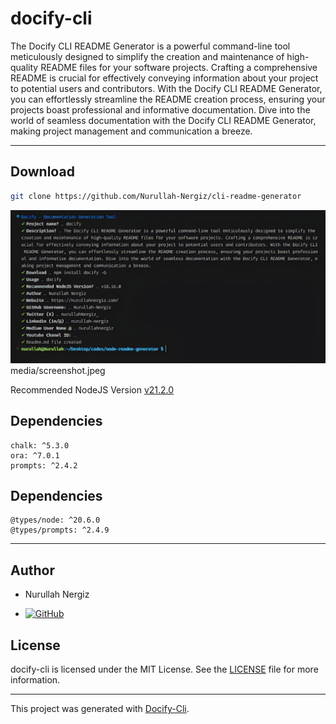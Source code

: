 # docify-cli

The Docify CLI README Generator is a powerful command-line tool meticulously designed to simplify the creation and maintenance of high-quality README files for your software projects. Crafting a comprehensive README is crucial for effectively conveying information about your project to potential users and contributors. With the Docify CLI README Generator, you can effortlessly streamline the README creation process, ensuring your projects boast professional and informative documentation. Dive into the world of seamless documentation with the Docify CLI README Generator, making project management and communication a breeze.

---

## Download

```bash
git clone https://github.com/Nurullah-Nergiz/cli-readme-generator
```

![media/screenshot.jpeg](media/screenshot.jpeg)
media/screenshot.jpeg

Recommended NodeJS Version [v21.2.0](https://nodejs.org/dist/v21.2.0)

## Dependencies

    chalk: ^5.3.0
    ora: ^7.0.1
    prompts: ^2.4.2

## Dependencies

    @types/node: ^20.6.0
    @types/prompts: ^2.4.9

---

## Author

-  Nurullah Nergiz

-  [![GitHub](https://img.shields.io/badge/GitHub-000000?style=for-the-badge&logo=github&logoColor=white)](https://www.github.com/Nurullah-Nergiz)

## License

docify-cli is licensed under the MIT License. See the [LICENSE](LICENSE) file for more information.

---

This project was generated with [Docify-Cli](https://www.npmjs.com/package/docify-cli).

